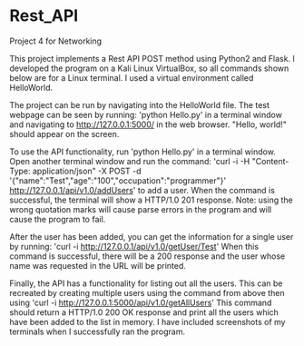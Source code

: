 # Rest_API
Project 4 for Networking

This project implements a Rest API POST method using Python2 and Flask. I developed the program on a Kali Linux VirtualBox, so all commands shown below are for a Linux terminal. I used a virtual environment called HelloWorld.

The project can be run by navigating into the HelloWorld file. The test webpage can be seen by running: 'python Hello.py' in a terminal window and navigating to http://127.0.0.1:5000/ in the web browser. "Hello, world!" should appear on the screen.

To use the API functionality, run 'python Hello.py' in a terminal window. Open another terminal window and run the command:
  'curl -i -H "Content-Type: application/json" -X POST -d '{"name":"Test","age":"100","occupation":"programmer"}' http://127.0.0.1/api/v1.0/addUsers'
 to add a user. When the command is successful, the terminal will show a HTTP/1.0 201 response. Note: using the wrong quotation marks will cause parse errors in the program and will cause the program to fail.

After the user has been added, you can get the information for a single user by running:
  'curl -i http://127.0.0.1/api/v1.0/getUser/Test'
When this command is successful, there will be a 200 response and the user whose name was requested in the URL will be printed.

Finally, the API has a functionality for listing out all the users. This can be recreated by creating multiple users using the command from above then using
      'curl -i http://127.0.0.1:5000/api/v1.0/getAllUsers'
This command should return a HTTP/1.0 200 OK response and print all the users which have been added to the list in memory. I have included screenshots of my terminals when I successfully ran the program.
